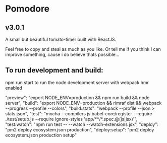 # Pomodore
## v3.0.1

A small but beautiful tomato-timer built with ReactJS.

Feel free to copy and steal as much as you like. Or tell me if you think I can improve something, cause i do believe thats possible...

## To run development and build:
npm run start to run the node development server with webpack hmr enabled

"preview": "export NODE_ENV=production && npm run build && node server",
"build": "export NODE_ENV=production && rimraf dist && webpack --progress --profile --colors",
"build:stats": "webpack --profile --json > stats.json",
"test": "mocha --compilers js:babel-core/register --require ./test/setup.js --require ignore-styles 'app/**/*.spec.@(js|jsx)'",
"test:watch": "npm run test -- --watch --watch-extensions jsx",
"deploy": "pm2 deploy ecosystem.json production",
"deploy:setup": "pm2 deploy ecosystem.json production setup"
